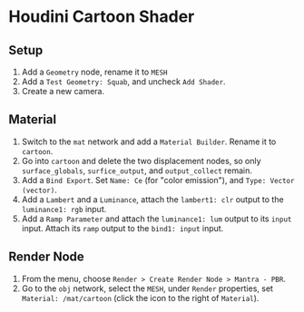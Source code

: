 # Houdini Cartoon Shader

## Setup

1. Add a `Geometry` node, rename it to `MESH`
2. Add a `Test Geometry: Squab`, and uncheck `Add Shader`.
3. Create a new camera.

## Material

1. Switch to the `mat` network and add a `Material Builder`. Rename it to `cartoon`.
2. Go into `cartoon` and delete the two displacement nodes, so only `surface_globals`, `surfice_output`, and `output_collect` remain.
3. Add a `Bind Export`. Set `Name: Ce` (for "color emission"), and `Type: Vector (vector)`.
4. Add a `Lambert` and a `Luminance`, attach the `lambert1: clr` output to the `luminance1: rgb` input.
5. Add a `Ramp Parameter` and attach the `luminance1: lum` output to its `input` input. Attach its `ramp` output to the `bind1: input` input.

## Render Node

1. From the menu, choose `Render > Create Render Node > Mantra - PBR`.
2. Go to the `obj` network, select the `MESH`, under `Render` properties, set `Material: /mat/cartoon` (click the icon to the right of `Material`).